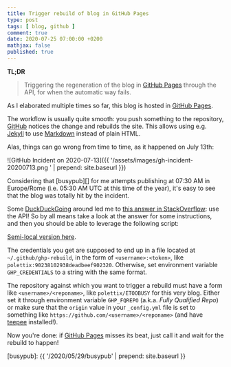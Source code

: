 ```yaml
---
title: Trigger rebuild of blog in GitHub Pages
type: post
tags: [ blog, github ]
comment: true
date: 2020-07-25 07:00:00 +0200
mathjax: false
published: true
---
```


**TL;DR**

> Triggering the regeneration of the blog in [GitHub Pages][] through
> the API, for when the automatic way fails.

As I elaborated multiple times so far, this blog is hosted in [GitHub
Pages][].

The workflow is usually quite smooth: you push something to the
repository, [GitHub][] notices the change and rebuilds the site. This
allows using e.g. [Jekyll][] to use [Markdown][] instead of plain HTML.

Alas, things can go wrong from time to time, as it happened on July
13th:

![GitHub Incident on 2020-07-13]({{ '/assets/images/gh-incident-20200713.png ' | prepend: site.baseurl }})

Considering that [busypub][] for me attempts publishing at 07:30 AM in
Europe/Rome (i.e. 05:30 AM UTC at this time of the year), it's easy to
see that the blog was totally hit by the incident.

Some [DuckDuckGoing][] around led me to [this answer in
StackOverflow][answer]: use the API! So by all means take a look at the
answer for some instructions, and then you should be able to leverage
the following script:

<script src='https://gitlab.com/polettix/notechs/snippets/1996738.js'></script>

[Semi-local version here][].

The credentials you get are supposed to end up in a file located at
`~/.github/ghp-rebuild`, in the form of `<username>:<token>`, like
`polettix:90238102938deadbeef902320`. Otherwise, set environment
variable `GHP_CREDENTIALS` to a string with the same format.

The repository against which you want to trigger a rebuild must have a
form like `<username>/<reponame>`, like `polettix/ETOOBUSY` for this
very blog. Either set it through environment variable `GHP_FQREPO`
(a.k.a. *Fully Qualified Repo*) or make sure that the `origin` value in
your `_config.yml` file is set to something like
`https://github.com/<username>/<reponame>` (and have [teepee][]
installed!).

Now you're done: if [GitHub Pages][] misses its beat, just call it and
wait for the rebuild to happen!

[GitHub]: https://github.com/
[GitHub Pages]: https://pages.github.com/
[Jekyll]: https://jekyllrb.com/
[Markdown]: https://en.wikipedia.org/wiki/Markdown
[DuckDuckGoing]: https://duckduckgo.com/?t=ffab&q=github+pages+trigger+regeneration&ia=web
[answer]: https://stackoverflow.com/a/54088985/334931
[Semi-local version here]: https://github.com/polettix/ETOOBUSY/blob/master/ghp-rebuild.sh
[teepee]: https://github.polettix.it/teepee/
[busypub]: {{ '/2020/05/29/busypub' | prepend: site.baseurl }}
